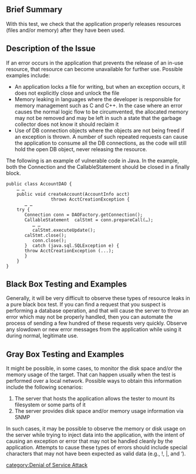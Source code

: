 ## Brief Summary

With this test, we check that the application properly releases
resources (files and/or memory) after they have been used.

## Description of the Issue

If an error occurs in the application that prevents the release of an
in-use resource, that resource can become unavailable for further use.
Possible examples include:

  - An application locks a file for writing, but when an exception
    occurs, it does not explicitly close and unlock the file
  - Memory leaking in languages where the developer is responsible for
    memory management such as C and C++. In the case where an error
    causes the normal logic flow to be circumvented, the allocated
    memory may not be removed and may be left in such a state that the
    garbage collector does not know it should reclaim it
  - Use of DB connection objects where the objects are not being freed
    if an exception is thrown. A number of such repeated requests can
    cause the application to consume all the DB connections, as the code
    will still hold the open DB object, never releasing the resource.

The following is an example of vulnerable code in Java. In the example,
both the Connection and the CallableStatement should be closed in a
finally block.

    public class AccountDAO {
        … …
        public void createAccount(AccountInfo acct)
                     throws AcctCreationException {
           … …
        try {
           Connection conn = DAOFactory.getConnection();
           CallableStatement  calStmt = conn.prepareCall(…);
              … …
              calStmt.executeUpdate();
           calStmt.close();
              conn.close();
           }  catch (java.sql.SQLException e) {
           throw AcctCreationException (...);
           }
        }
    }

## Black Box Testing and Examples

Generally, it will be very difficult to observe these types of resource
leaks in a pure black box test. If you can find a request that you
suspect is performing a database operation, and that will cause the
server to throw an error which may not be properly handled, then you can
automate the process of sending a few hundred of these requests very
quickly. Observe any slowdown or new error messages from the application
while using it during normal, legitimate use.

## Gray Box Testing and Examples

It might be possible, in some cases, to monitor the disk space and/or
the memory usage of the target. That can happen usually when the test is
performed over a local network. Possible ways to obtain this information
include the following scenarios:

1.  The server that hosts the application allows the tester to mount its
    filesystem or some parts of it
2.  The server provides disk space and/or memory usage information via
    SNMP

In such cases, it may be possible to observe the memory or disk usage on
the server while trying to inject data into the application, with the
intent of causing an exception or error that may not be handled cleanly
by the application. Attempts to cause these types of errors should
include special characters that may not have been expected as valid data
(e.g., \!, |, and ‘).


[category:Denial of Service
Attack](category:Denial_of_Service_Attack "wikilink")